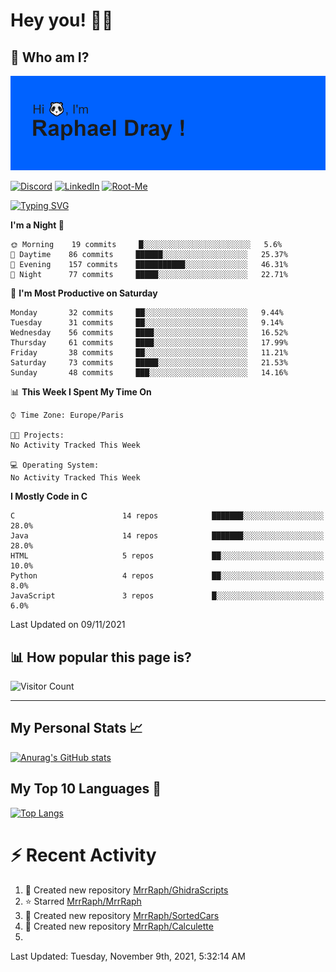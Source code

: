 # **Hey you! 👋🏼**

## **🔎 Who am I?**

<img src="https://github.com/MrrRaph/MrrRaph/blob/master/header.png?raw=true">

[![Discord](https://img.shields.io/badge/Discord-7289DA?style=for-the-badge&logo=discord&logoColor=white
)](https://discordapp.com/users/MrRaph#4214/)
[![LinkedIn](https://img.shields.io/badge/LinkedIn-0077B5?style=for-the-badge&logo=linkedin&logoColor=white)](https://www.linkedin.com/in/raphaeldray/)
[![Root-Me](https://img.shields.io/badge/dynamic/json?color=yellowgreen&label=Root-me%20Score&query=score&style=for-the-badge&url=https://raw.githubusercontent.com/MrrRaph/MrrRaph/master/root-me-stats.json&logoColor=white)](https://www.root-me.org/PandHacker)


[![Typing SVG](https://readme-typing-svg.herokuapp.com?font=glory&size=23&multiline=true&height=65&lines=CyberSecurity+Engineer+%F0%9F%92%BB;Freelance+Fullstack+Developer)](https://git.io/typing-svg)

<!--START_SECTION:waka-->
**I'm a Night 🦉** 

```text
🌞 Morning    19 commits     █░░░░░░░░░░░░░░░░░░░░░░░░   5.6% 
🌆 Daytime    86 commits     ██████░░░░░░░░░░░░░░░░░░░   25.37% 
🌃 Evening    157 commits    ███████████░░░░░░░░░░░░░░   46.31% 
🌙 Night      77 commits     █████░░░░░░░░░░░░░░░░░░░░   22.71%

```
📅 **I'm Most Productive on Saturday** 

```text
Monday       32 commits     ██░░░░░░░░░░░░░░░░░░░░░░░   9.44% 
Tuesday      31 commits     ██░░░░░░░░░░░░░░░░░░░░░░░   9.14% 
Wednesday    56 commits     ████░░░░░░░░░░░░░░░░░░░░░   16.52% 
Thursday     61 commits     ████░░░░░░░░░░░░░░░░░░░░░   17.99% 
Friday       38 commits     ██░░░░░░░░░░░░░░░░░░░░░░░   11.21% 
Saturday     73 commits     █████░░░░░░░░░░░░░░░░░░░░   21.53% 
Sunday       48 commits     ███░░░░░░░░░░░░░░░░░░░░░░   14.16%

```


📊 **This Week I Spent My Time On** 

```text
⌚︎ Time Zone: Europe/Paris

🐱‍💻 Projects: 
No Activity Tracked This Week

💻 Operating System: 
No Activity Tracked This Week

```

**I Mostly Code in C** 

```text
C                        14 repos            ███████░░░░░░░░░░░░░░░░░░   28.0% 
Java                     14 repos            ███████░░░░░░░░░░░░░░░░░░   28.0% 
HTML                     5 repos             ██░░░░░░░░░░░░░░░░░░░░░░░   10.0% 
Python                   4 repos             ██░░░░░░░░░░░░░░░░░░░░░░░   8.0% 
JavaScript               3 repos             █░░░░░░░░░░░░░░░░░░░░░░░░   6.0%

```



 Last Updated on 09/11/2021
<!--END_SECTION:waka-->

## **📊 How popular this page is?**

![Visitor Count](https://profile-counter.glitch.me/MrrRaph/count.svg)

---

## **My Personal Stats 📈**

[![Anurag's GitHub stats](https://github-readme-stats.vercel.app/api?username=mrrraph&count_private=true&show_icons=true&title_color=fff&text_color=fff&bg_color=30,36d1dc,904e95)](https://github.com/anuraghazra/github-readme-stats)

## **My Top 10 Languages 📣**

[![Top Langs](https://github-readme-stats.vercel.app/api/top-langs/?username=mrrraph&langs_count=10&layout=compact&hide=html,css&hide_title=true)](https://github.com/anuraghazra/github-readme-stats)


# **⚡ Recent Activity**

<!--RECENT_ACTIVITY:start-->
1. 📔 Created new repository [MrrRaph/GhidraScripts](https://github.com/MrrRaph/GhidraScripts)
2. ⭐ Starred [MrrRaph/MrrRaph](https://github.com/MrrRaph/MrrRaph)
3. 📔 Created new repository [MrrRaph/SortedCars](https://github.com/MrrRaph/SortedCars)
4. 📔 Created new repository [MrrRaph/Calculette](https://github.com/MrrRaph/Calculette)
5. 
<!--RECENT_ACTIVITY:end-->
<!--RECENT_ACTIVITY:last_update-->
Last Updated: Tuesday, November 9th, 2021, 5:32:14 AM
<!--RECENT_ACTIVITY:last_update_end-->
